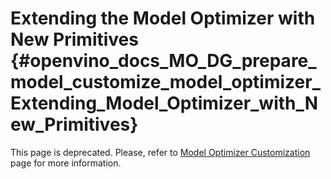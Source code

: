 # Extending the Model Optimizer with New Primitives {#openvino_docs_MO_DG_prepare_model_customize_model_optimizer_Extending_Model_Optimizer_with_New_Primitives}

This page is deprecated. Please, refer to [Model Optimizer Customization](Customize_Model_Optimizer.md) page for more information.
